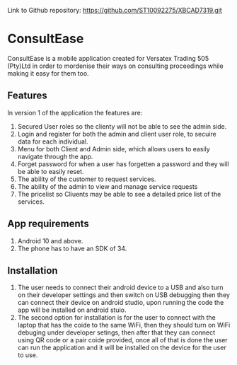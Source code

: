 Link to Github repository: https://github.com/ST10092275/XBCAD7319.git

# ConsultEase
ConsultEase is a mobile application created for Versatex Trading 505 (Pty)Ltd in order to mordenise their ways on consulting proceedings while making it easy for them too.

## Features
In version 1 of the application the features are:
1. Secured User roles so the clienty will not be able to see the admin side.
2. Login and register for both the admin and client user role, to secuire data for each individual.
3. Menu for both Client and Admin side, which allows users to easily navigate through the app.
4. Forget password for when a user has forgetten a password and they will be able to easily reset.
5. The ability of the customer to request services.
6. The ability of the admin to view and manage service requests
7. The pricelist so Cliuents may be able to see a detailed price list of the services.

## App requirements
1. Android 10 and above.
2. The phone has to have an SDK of 34.

## Installation
1. The user needs to connect their android device to a USB and also turn on their developer settings and then switch on USB debugging then they can connect their device on android studio, upon running the code the app will be installed on android stuio.
2. The second option for installation is for the user to connect with the laptop that has the coide to the same WiFi, then they should turn on WiFi debuging under developer setings, then after that they can connect using QR code or a pair coide provided, once all of that is done the user can run the application and it will be installed on the device for the user to use.
   
